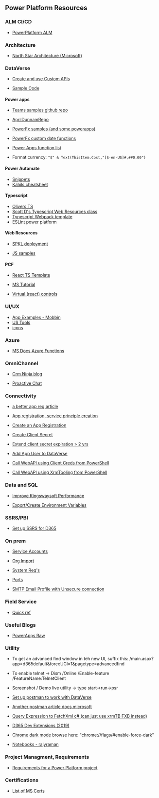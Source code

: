 ## Power Platform Resources

### ALM CI/CD
+ [PowerPlatform ALM](https://sharepains.com/2021/08/24/application-lifecycle-management/?utm_campaign=Power%20Platform%20Developers%20Weekly&utm_medium=email&utm_source=Revue%20newsletter)

### Architecture
+ [North Star Architecture (Microsoft)](https://github.com/microsoft/industry/tree/main/foundations/powerPlatform)

### DataVerse
+ [Create and use Custom APIs](https://docs.microsoft.com/en-us/powerapps/developer/data-platform/custom-api)

+ [Sample Code](https://docs.microsoft.com/en-us/dynamics365/customerengagement/on-premises/developer/sample-code-directory?view=op-9-1)

#### Power apps
+ [Teams samples github repo](https://github.com/OfficeDev)

+ [AprilDunnamRepo](https://github.com/gspro/PowerApps)

+ [PowerFx samples (and some powerapps)](https://pnp.github.io/powerplatform-samples/samples/powerapps/)

+ [PowerFx custom date functions](https://github.com/pnp/powerfx-samples/blob/main/samples/date-functions/sourcecode/Src/Title%20Screen.fx.yaml)

+ [Power Apps function list](https://www.matthewdevaney.com/the-complete-power-apps-functions-list/)

+ Format currency: `"$" & Text(ThisItem.Cost,"[$-en-US]#,##0.00")`


#### Power Automate
+ [Snippets](https://crmtipoftheday.com/pages/power-automate-gymnastics-reference-guide/)
+ [Kahils cheatsheet](https://danikahil.com/2022/04/power-automate-dataverse-cheatsheet.html )

#### Typescript
+ [Olivers TS](https://www.oliverflint.co.uk/2020/03/07/D365-Typescript-Webresources-Part-1/)
+ [Scott D's Typescript Web Resources class](https://learn.develop1.net/courses/building-javascript-web-resources-using-typescript/contents/60a9660f607a8)
+ [Typescript Webpack template](https://xrm.al/blog/typescript-dataverse?utm_campaign=Power%20Platform%20Developers%20Weekly&utm_medium=email&utm_source=Revue%20newsletter)
+ [ESLint power platform](https://www.develop1.net/public/post/2022/07/21/power-apps-eslint-plugin-replaces-solution-checker-for-typescript-code?utm_campaign=Power%20Platform%20Developers%20Weekly&utm_medium=email&utm_source=Revue%20newsletter)

#### Web Resources
+ [SPKL deployment](https://benediktbergmann.eu/2021/06/16/add-sparkle-xrm-to-a-webresources-project/?utm_campaign=PP-Weekly&utm_medium=email&utm_source=Revue%20newsletter)

+ [JS samples](https://neilparkhurst.com/2017/02/25/javascript-my-collection/)

#### PCF
+ [React TS Template](https://github.com/gspro/pcf-react-typescript)
+ [MS Tutorial](https://docs.microsoft.com/en-us/powerapps/developer/component-framework/tutorial-create-model-driven-field-component)

+ [Virtual (react) controls](https://www.develop1.net/public/post/2022/04/07/how-to-convert-pcf-to-virtual-control?utm_campaign=Power%20Platform%20Developers%20Weekly&utm_medium=email&utm_source=Revue%20newsletter)

### UI/UX
+ [App Examples - Mobbin](https://mobbin.com/browse/ios/apps)
+ [US Tools](https://uxtools.co/)
+ [icons](https://iconsax.io/)


### Azure
+ [MS Docs Azure Functions](https://docs.microsoft.com/en-us/azure/azure-functions/functions-run-local?tabs=v3%2Cwindows%2Ccsharp%2Cportal%2Cbash%2Ckeda)

### OmniChannel
+ [Crm Ninja blog](https://thecrm.ninja/omnichannel-for-dynamics-365/)

+ [Proactive Chat](https://carldesouza.com/use-omnichannel-proactive-chat-to-engage-with-your-customers/?utm_campaign=Power%20Platform%20Developers%20Weekly&utm_medium=email&utm_source=Revue%20newsletter)

### Connectivity
+ [a better app reg article](https://www.m365princess.com/blogs/2022-07-25-why-your-service-principal-doesnt-need-a-dynamics-user_impersonation-scope/?utm_campaign=Power%20Platform%20Developers%20Weekly&utm_medium=email&utm_source=Revue%20newsletter)

+ [App registration, service principle creation](https://www.matthewdevaney.com/a-visual-guide-to-power-platform-service-principal-setup/?s=03)

+ [Create an App Registration](https://docs.microsoft.com/en-us/powerapps/developer/data-platform/walkthrough-register-app-azure-active-directory)

+ [Create Client Secret](https://docs.microsoft.com/en-us/azure/active-directory/develop/howto-create-service-principal-portal#option-2-create-a-new-application-secret)

+  [Extend client secret expiration > 2 yrs](https://crmtipoftheday.com/1404/app-secrets-that-last-longer-than-2-years/?utm_campaign=PP-Weekly&utm_medium=email&utm_source=Revue%20newsletter)

+ [Add App User to DataVerse](https://docs.microsoft.com/en-us/power-platform/admin/manage-application-users)

+ [Call WebAPI using Client Creds from PowerShell](https://github.com/gspro/Power-Platform-Resources/commit/eca877be69a8017af44c6fbf2713f001ceae04ac)

+ [Call WebAPI using XrmTooling from PowerShell](https://docs.microsoft.com/en-us/powerapps/developer/data-platform/xrm-tooling/use-powershell-cmdlets-xrm-tooling-connect)

### Data and SQL
+ [Improve Kingswaysoft Performance](https://nishantrana.me/2021/06/15/how-to-improve-data-migration-performance-ssis-azure-data-factory-dataverse-dynamics-365/)

+ [Export/Create Environment Variables](https://github.com/gspro/SQLResources/blob/main/ExportEnvVars.sql)

### SSRS/PBI
+ [Set up SSRS for D365](https://readyxrm.blog/2021/01/23/ssrsdataverse2021/)

### On prem
+ [Service Accounts](https://docs.microsoft.com/en-us/previous-versions/dynamicscrm-2016/deployment-administrators-guide/hh699825(v=crm.8)?redirectedfrom=MSDN#BKMK_sandbox_perm)

+ [Org Import](https://docs.microsoft.com/en-us/dynamics365/customerengagement/on-premises/deploy/import-an-organization?view=op-9-1)

+ [System Req's](https://docs.microsoft.com/en-us/dynamics365/customerengagement/on-premises/deploy/system-requirements-required-technologies?view=op-9-1)

+ [Ports](https://docs.microsoft.com/en-us/dynamics365/customerengagement/on-premises/deploy/network-ports-for-microsoft-dynamics-365?view=op-9-1)

+ [SMTP Email Profile with Unsecure connection](https://github.com/gspro/SQLResources/blob/main/CrmOnPremEmailUnsecureConnection.sql)

### Field Service
+ [Quick ref](https://nishantrana.me/2021/08/17/quick-reference-dynamics-365-field-service/)

### Useful Blogs
+ [PowerApps Raw](https://www.richardawilson.com/)

### Utility
+ To get an advanced find window in teh new UI, suffix this:  /main.aspx?app=d365default&forceUCI=1&pagetype=advancedfind

+ To enable telnet -> Dism /Online /Enable-feature /FeatureName:TelnetClient

+ Screenshot / Demo live utility ->   type start->run->psr

+ [Set up postman to work with DataVerse](https://youtu.be/HpUj11yU0fY)
+ [Another postman article docs.microsoft](https://docs.microsoft.com/en-us/power-apps/developer/data-platform/webapi/setup-postman-environment)

+ [Query Expression to FetchXml c# (can just use xrmTB FXB instead)](https://github.com/gspro/Power-Platform-Fetch-XML/blob/main/QueryExpressionToFetchXml.cs)

+ [D365 Dev Extensions (2019)](https://github.com/tsharp/D365DeveloperExtensions)

+ [Chrome dark mode](https://www.tomsguide.com/news/how-to-enable-chrome-dark-mode)  browse here: "chrome://flags/#enable-force-dark"
+ [Notebooks - rajyraman](https://github.com/rajyraman/Dataverse-Interactive-Notebook)

### Project Managment, Requirements
+ [Requirements for a Power Platform project](https://www.apprising.co.nz/post/gathering-defining-power-platform-requirements?utm_campaign=Power%20Platform%20Developers%20Weekly&utm_medium=email&utm_source=Revue%20newsletter)

### Certifications
+ [List of MS Certs](https://query.prod.cms.rt.microsoft.com/cms/api/am/binary/RE2PjDI)
